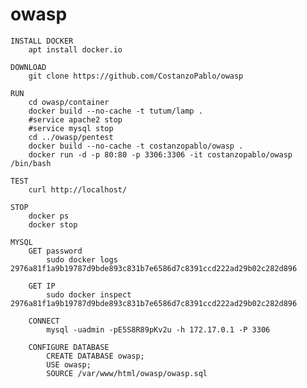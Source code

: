 # owasp
	INSTALL DOCKER
		apt install docker.io

	DOWNLOAD
		git clone https://github.com/CostanzoPablo/owasp

	RUN
		cd owasp/container
		docker build --no-cache -t tutum/lamp .
		#service apache2 stop
		#service mysql stop
		cd ../owasp/pentest
		docker build --no-cache -t costanzopablo/owasp .
		docker run -d -p 80:80 -p 3306:3306 -it costanzopablo/owasp /bin/bash

	TEST	
		curl http://localhost/

	STOP
		docker ps
		docker stop

	MYSQL
		GET password
			sudo docker logs 2976a81f1a9b19787d9bde893c831b7e6586d7c8391ccd222ad29b02c282d896
		
		GET IP
			sudo docker inspect 2976a81f1a9b19787d9bde893c831b7e6586d7c8391ccd222ad29b02c282d896

		CONNECT
			mysql -uadmin -pE5S8R89pKv2u -h 172.17.0.1 -P 3306
			
		CONFIGURE DATABASE
			CREATE DATABASE owasp;
			USE owasp;
			SOURCE /var/www/html/owasp/owasp.sql
